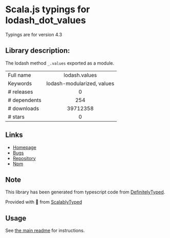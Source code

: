 
# Scala.js typings for lodash_dot_values

Typings are for version 4.3

## Library description:
The lodash method `_.values` exported as a module.

|                    |                 |
| ------------------ | :-------------: |
| Full name          | lodash.values |
| Keywords           | lodash-modularized, values |
| # releases         | 0 |
| # dependents       | 254 |
| # downloads        | 39712358 |
| # stars            | 0 |

## Links
- [Homepage](https://lodash.com/)
- [Bugs](https://github.com/lodash/lodash/issues)
- [Repository](https://github.com/lodash/lodash)
- [Npm](https://www.npmjs.com/package/lodash.values)
    


## Note
This library has been generated from typescript code from [DefinitelyTyped](https://definitelytyped.org).

Provided with :purple_heart: from [ScalablyTyped](https://github.com/oyvindberg/ScalablyTyped)

## Usage
See [the main readme](../../readme.md) for instructions.


